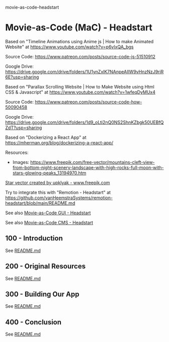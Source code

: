 movie-as-code-headstart
# Movie-as-Code (MaC) - Headstart

Based on "Timeline Animations using Anime js | How to make Animated Website" at https://www.youtube.com/watch?v=p6vIxQA_bgs

Source Code: https://www.patreon.com/posts/source-code-js-51510912

Google Drive: https://drive.google.com/drive/folders/1U1ynZxlK7NAnpeAIlW9vHnzNzJ9riR6E?usp=sharing

Based on "Parallax Scrolling Website | How to Make Website using Html CSS & Javascript" at https://www.youtube.com/watch?v=1wfeqDyMUx4

Source Code: https://www.patreon.com/posts/source-code-how-50090458

Google Drive: https://drive.google.com/drive/folders/1d9_oLti2nQ0NS2ShnKZbgk50UEBfQZdT?usp=sharing

Based on "Dockerizing a React App" at https://mherman.org/blog/dockerizing-a-react-app/

Resources:

- Images: https://www.freepik.com/free-vector/mountains-cleft-view-from-bottom-night-scenery-landscape-with-high-rocks-full-moon-with-stars-glowing-peaks_13194970.htm

<a href='https://www.freepik.com/vectors/star'>Star vector created by upklyak - www.freepik.com</a>

Try to integrate this with "Remotion - Headstart" at https://github.com/vanHeemstraSystems/remotion-headstart/blob/main/README.md

See also [Movie-as-Code GUI - Headstart](https://github.com/vanHeemstraSystems/movie-as-code-gui-headstart/blob/main/README.md)

See also [Movie-as-Code CMS - Headstart](https://github.com/vanHeemstraSystems/movie-as-code-cms-headstart/blob/main/README.md)

## 100 - Introduction

See [README.md](./100/README.md)

## 200 - Original Resources

See [README.md](./200/README.md)

## 300 - Building Our App

See [README.md](./300/README.md)

## 400 - Conclusion

See [README.md](./400/README.md)
